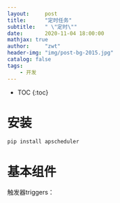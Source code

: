 ```yaml
---
layout:     post
title:      "定时任务"
subtitle:   " \"定时\""
date:       2020-11-04 18:00:00
mathjax: true
author:     "zwt"
header-img: "img/post-bg-2015.jpg"
catalog: false
tags:
    - 开发
---
```

* TOC
{:toc}

# 安装

```
pip install apscheduler
```

# 基本组件

触发器triggers：








